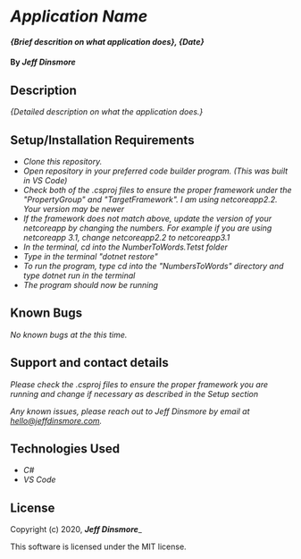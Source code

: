 # _Application Name_

#### _{Brief descrition on what application does}, {Date}_

#### By _Jeff Dinsmore_

## Description

_{Detailed description on what the application does.}_

## Setup/Installation Requirements

* _Clone this repository._
* _Open repository in your preferred code builder program. (This was built in VS Code)_
* _Check both of the .csproj files to ensure the proper framework under the "PropertyGroup" and "TargetFramework". I am using netcoreapp2.2. Your version may be newer_
* _If the framework does not match above, update the version of your netcoreapp by changing the numbers. For example if you are using netcoreapp 3.1, change netcoreapp2.2 to netcoreapp3.1_
* _In the terminal, cd into the NumberToWords.Tetst folder_
* _Type in the terminal "dotnet restore"_
* _To run the program, type cd into the "NumbersToWords" directory and type dotnet run in the terminal_
* _The program should now be running_

## Known Bugs

_No known bugs at the this time._

## Support and contact details

_Please check the .csproj files to ensure the proper framework you are running and change if necessary as described in the Setup section_

_Any known issues, please reach out to Jeff Dinsmore by email at hello@jeffdinsmore.com._

## Technologies Used

* _C#_
* _VS Code_

## License

Copyright (c) 2020, **_Jeff Dinsmore_**_

This software is licensed under the MIT license.